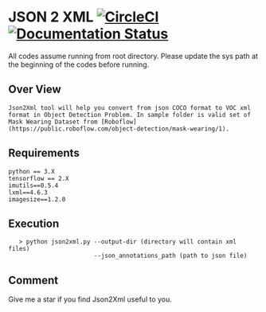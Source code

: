 # JSON 2 XML [![CircleCI](https://circleci.com/gh/faustomorales/keras-ocr.svg?style=shield)](https://github.com/nguyentruonglau) [![Documentation Status](https://readthedocs.org/projects/keras-ocr/badge/?version=latest)](https://github.com/nguyentruonglau)

All codes assume running from root directory. Please update the sys path at the beginning of the codes before running.

## Over View
``` 
Json2Xml tool will help you convert from json COCO format to VOC xml format in Object Detection Problem. In sample folder is valid set of Mask Wearing Dataset from [Roboflow](https://public.roboflow.com/object-detection/mask-wearing/1).
```

## Requirements
```
python == 3.X
tensorflow == 2.X
imutils==0.5.4
lxml==4.6.3
imagesize==1.2.0
```

## Execution

```
   > python json2xml.py --output-dir (directory will contain xml files)
                        --json_annotations_path (path to json file)
```

## Comment
Give me a star if you find Json2Xml useful to you.
